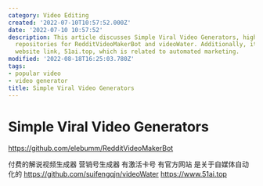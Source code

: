 ```yaml
---
category: Video Editing
created: '2022-07-10T10:57:52.000Z'
date: '2022-07-10 10:57:52'
description: This article discusses Simple Viral Video Generators, highlighting GitHub
  repositories for RedditVideoMakerBot and videoWater. Additionally, it provides a
  website link, 51ai.top, which is related to automated marketing.
modified: '2022-08-18T16:25:03.780Z'
tags:
- popular video
- video generator
title: Simple Viral Video Generators
---
```


# Simple Viral Video Generators

https://github.com/elebumm/RedditVideoMakerBot

付费的解说视频生成器 营销号生成器
有激活卡号 有官方网站 是关于自媒体自动化的
https://github.com/suifengqjn/videoWater
https://www.51ai.top

